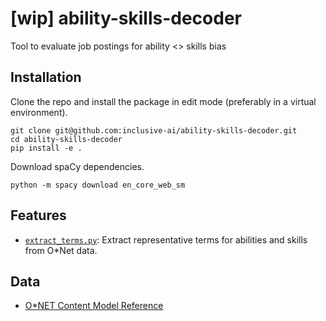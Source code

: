 # [wip] ability-skills-decoder
Tool to evaluate job postings for ability <> skills bias

## Installation

Clone the repo and install the package in edit mode (preferably in a virtual environment).
```
git clone git@github.com:inclusive-ai/ability-skills-decoder.git
cd ability-skills-decoder
pip install -e .
```

Download spaCy dependencies.
```
python -m spacy download en_core_web_sm
```

## Features

* [`extract_terms.py`](ability_skills_decoder/extract_terms.py): Extract representative terms for abilities and skills from O*Net data.

## Data
* [O*NET Content Model Reference](https://www.onetcenter.org/dictionary/25.2/text/content_model_reference.html)